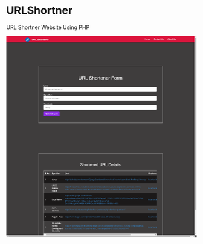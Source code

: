 # URLShortner
URL Shortner Website Using PHP


![alt text](https://github.com/gulshanbaraik01/URLShortner/blob/master/urlshortner.png)

